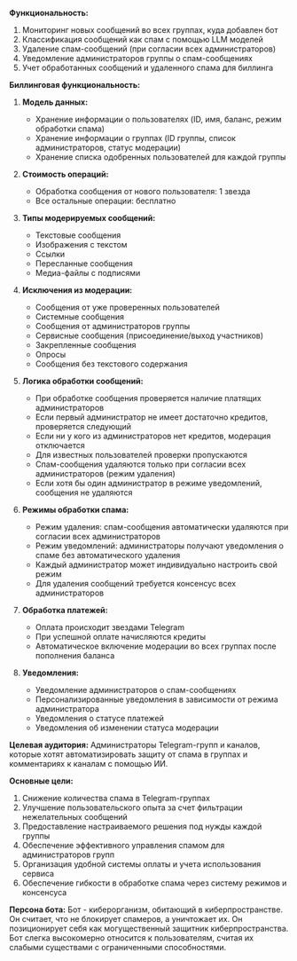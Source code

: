 **Функциональность:**
1. Мониторинг новых сообщений во всех группах, куда добавлен бот
2. Классификация сообщений как спам с помощью LLM моделей
3. Удаление спам-сообщений (при согласии всех администраторов)
4. Уведомление администраторов группы о спам-сообщениях
5. Учет обработанных сообщений и удаленного спама для биллинга

**Биллинговая функциональность:**

1. **Модель данных:**
   - Хранение информации о пользователях (ID, имя, баланс, режим обработки спама)
   - Хранение информации о группах (ID группы, список администраторов, статус модерации)
   - Хранение списка одобренных пользователей для каждой группы

2. **Стоимость операций:**
   - Обработка сообщения от нового пользователя: 1 звезда
   - Все остальные операции: бесплатно

3. **Типы модерируемых сообщений:**
   - Текстовые сообщения
   - Изображения с текстом
   - Ссылки
   - Пересланные сообщения
   - Медиа-файлы с подписями

4. **Исключения из модерации:**
   - Сообщения от уже проверенных пользователей
   - Системные сообщения
   - Сообщения от администраторов группы
   - Сервисные сообщения (присоединение/выход участников)
   - Закрепленные сообщения
   - Опросы
   - Сообщения без текстового содержания

5. **Логика обработки сообщений:**
   - При обработке сообщения проверяется наличие платящих администраторов
   - Если первый администратор не имеет достаточно кредитов, проверяется следующий
   - Если ни у кого из администраторов нет кредитов, модерация отключается
   - Для известных пользователей проверки пропускаются
   - Спам-сообщения удаляются только при согласии всех администраторов (режим удаления)
   - Если хотя бы один администратор в режиме уведомлений, сообщения не удаляются

6. **Режимы обработки спама:**
   - Режим удаления: спам-сообщения автоматически удаляются при согласии всех администраторов
   - Режим уведомлений: администраторы получают уведомления о спаме без автоматического удаления
   - Каждый администратор может индивидуально настроить свой режим
   - Для удаления сообщений требуется консенсус всех администраторов

7. **Обработка платежей:**
   - Оплата происходит звездами Telegram
   - При успешной оплате начисляются кредиты
   - Автоматическое включение модерации во всех группах после пополнения баланса

8. **Уведомления:**
   - Уведомление администраторов о спам-сообщениях
   - Персонализированные уведомления в зависимости от режима администратора
   - Уведомления о статусе платежей
   - Уведомления об изменении статуса модерации

**Целевая аудитория:**
Администраторы Telegram-групп и каналов, которые хотят автоматизировать защиту от спама в группах и комментариях к каналам с помощью ИИ.

**Основные цели:**
1. Снижение количества спама в Telegram-группах
2. Улучшение пользовательского опыта за счет фильтрации нежелательных сообщений
3. Предоставление настраиваемого решения под нужды каждой группы
4. Обеспечение эффективного управления спамом для администраторов групп
5. Организация удобной системы оплаты и учета использования сервиса
6. Обеспечение гибкости в обработке спама через систему режимов и консенсуса

**Персона бота:**
Бот - киберорганизм, обитающий в киберпространстве. Он считает, что не блокирует спамеров, а уничтожает их. Он позиционирует себя как могущественный защитник киберпространства. Бот слегка высокомерно относится к пользователям, считая их слабыми существами с ограниченными способностями.
